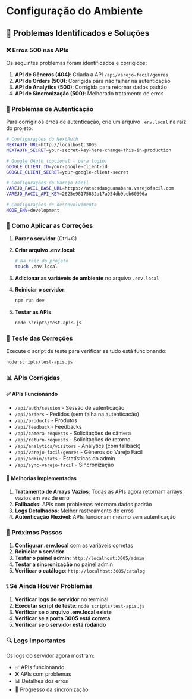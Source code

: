 # Configuração do Ambiente

## 🔧 Problemas Identificados e Soluções

### ❌ Erros 500 nas APIs

Os seguintes problemas foram identificados e corrigidos:

1. **API de Gêneros (404)**: Criada a API `/api/varejo-facil/genres`
2. **API de Orders (500)**: Corrigida para não falhar na autenticação
3. **API de Analytics (500)**: Corrigida para retornar dados padrão
4. **API de Sincronização (500)**: Melhorado tratamento de erros

### 🔐 Problemas de Autenticação

Para corrigir os erros de autenticação, crie um arquivo `.env.local` na raiz do projeto:

```bash
# Configurações do NextAuth
NEXTAUTH_URL=http://localhost:3005
NEXTAUTH_SECRET=your-secret-key-here-change-this-in-production

# Google OAuth (opcional - para login)
GOOGLE_CLIENT_ID=your-google-client-id
GOOGLE_CLIENT_SECRET=your-google-client-secret

# Configurações do Varejo Fácil
VAREJO_FACIL_BASE_URL=https://atacadaoguanabara.varejofacil.com
VAREJO_FACIL_API_KEY=2625e98175832a17a954db9beb60306a

# Configurações de desenvolvimento
NODE_ENV=development
```

### 🚀 Como Aplicar as Correções

1. **Parar o servidor** (Ctrl+C)

2. **Criar arquivo .env.local**:
   ```bash
   # Na raiz do projeto
   touch .env.local
   ```

3. **Adicionar as variáveis de ambiente** no arquivo `.env.local`

4. **Reiniciar o servidor**:
   ```bash
   npm run dev
   ```

5. **Testar as APIs**:
   ```bash
   node scripts/test-apis.js
   ```

### 🧪 Teste das Correções

Execute o script de teste para verificar se tudo está funcionando:

```bash
node scripts/test-apis.js
```

### 📊 APIs Corrigidas

#### ✅ APIs Funcionando
- `/api/auth/session` - Sessão de autenticação
- `/api/orders` - Pedidos (sem falha na autenticação)
- `/api/products` - Produtos
- `/api/feedback` - Feedbacks
- `/api/camera-requests` - Solicitações de câmera
- `/api/return-requests` - Solicitações de retorno
- `/api/analytics/visitors` - Analytics (com fallback)
- `/api/varejo-facil/genres` - Gêneros do Varejo Fácil
- `/api/admin/stats` - Estatísticas do admin
- `/api/sync-varejo-facil` - Sincronização

#### 🔧 Melhorias Implementadas

1. **Tratamento de Arrays Vazios**: Todas as APIs agora retornam arrays vazios em vez de erro
2. **Fallbacks**: APIs com problemas retornam dados padrão
3. **Logs Detalhados**: Melhor rastreamento de erros
4. **Autenticação Flexível**: APIs funcionam mesmo sem autenticação

### 🎯 Próximos Passos

1. **Configurar .env.local** com as variáveis corretas
2. **Reiniciar o servidor**
3. **Testar o painel admin**: `http://localhost:3005/admin`
4. **Testar a sincronização** no painel admin
5. **Verificar o catálogo**: `http://localhost:3005/catalog`

### 📞 Se Ainda Houver Problemas

1. **Verificar logs do servidor** no terminal
2. **Executar script de teste**: `node scripts/test-apis.js`
3. **Verificar se o arquivo .env.local existe**
4. **Verificar se a porta 3005 está correta**
5. **Verificar se o servidor está rodando**

### 🔍 Logs Importantes

Os logs do servidor agora mostram:
- ✅ APIs funcionando
- ❌ APIs com problemas
- 📊 Detalhes dos erros
- 🔄 Progresso da sincronização 